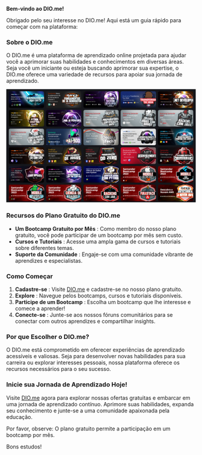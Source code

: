 **Bem-vindo ao DIO.me!**

Obrigado pelo seu interesse no DIO.me! Aqui está um guia rápido para começar com na plataforma:

### Sobre o DIO.me

O DIO.me é uma plataforma de aprendizado online projetada para ajudar você a aprimorar suas habilidades e conhecimentos em diversas áreas. Seja você um iniciante ou esteja buscando aprimorar sua expertise, o DIO.me oferece uma variedade de recursos para apoiar sua jornada de aprendizado.

![1717011998805](image/README/1717011998805.png)

### Recursos do Plano Gratuito do DIO.me

* **Um Bootcamp Gratuito por Mês** : Como membro do nosso plano gratuito, você pode participar de um bootcamp por mês sem custo.
* **Cursos e Tutoriais** : Acesse uma ampla gama de cursos e tutoriais sobre diferentes temas.
* **Suporte da Comunidade** : Engaje-se com uma comunidade vibrante de aprendizes e especialistas.

### Como Começar

1. **Cadastre-se** : Visite [DIO.me](https://www.dio.me/sign-up?ref=KGCZDJNZQN) e cadastre-se no nosso plano gratuito.
2. **Explore** : Navegue pelos bootcamps, cursos e tutoriais disponíveis.
3. **Participe de um Bootcamp** : Escolha um bootcamp que lhe interesse e comece a aprender!
4. **Conecte-se** : Junte-se aos nossos fóruns comunitários para se conectar com outros aprendizes e compartilhar insights.

### Por que Escolher o DIO.me?

O DIO.me está comprometido em oferecer experiências de aprendizado acessíveis e valiosas. Seja para desenvolver novas habilidades para sua carreira ou explorar interesses pessoais, nossa plataforma oferece os recursos necessários para o seu sucesso.

### Inicie sua Jornada de Aprendizado Hoje!

Visite [DIO.me](https://www.dio.me/sign-up?ref=KGCZDJNZQN) agora para explorar nossas ofertas gratuitas e embarcar em uma jornada de aprendizado contínuo. Aprimore suas habilidades, expanda seu conhecimento e junte-se a uma comunidade apaixonada pela educação.

Por favor, observe: O plano gratuito permite a participação em um bootcamp por mês.

Bons estudos!
